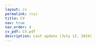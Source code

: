 ```yaml
---
layout: cv
permalink: /cv/
title: CV
nav: true
nav_order: 4
cv_pdf: CV.pdf
description: Last update (July 12, 2024)
---
```

